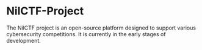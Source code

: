 # NilCTF-Project
The NilCTF project is an open-source platform designed to support various cybersecurity competitions. It is currently in the early stages of development.
